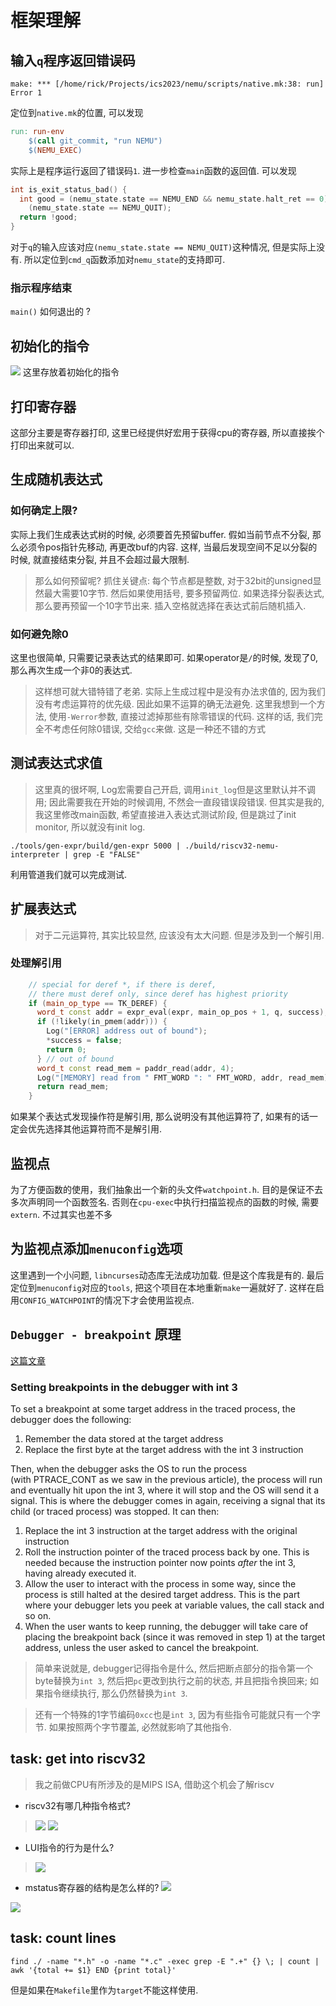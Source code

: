 
# 框架理解

## 输入`q`程序返回错误码

```shell
make: *** [/home/rick/Projects/ics2023/nemu/scripts/native.mk:38: run] Error 1
```
定位到`native.mk`的位置, 可以发现
```makefile
run: run-env
    $(call git_commit, "run NEMU")
    $(NEMU_EXEC)
```
实际上是程序运行返回了错误码`1`. 进一步检查`main`函数的返回值. 可以发现
```c
int is_exit_status_bad() {
  int good = (nemu_state.state == NEMU_END && nemu_state.halt_ret == 0) ||
    (nemu_state.state == NEMU_QUIT);
  return !good;
}
```
对于`q`的输入应该对应`(nemu_state.state == NEMU_QUIT)`这种情况, 但是实际上没有. 所以定位到`cmd_q`函数添加对`nemu_state`的支持即可. 

### 指示程序结束

`main()` 如何退出的 ? 

## 初始化的指令

![](assets/Screenshot_20240527_193034.png)
这里存放着初始化的指令


## 打印寄存器

这部分主要是寄存器打印, 这里已经提供好宏用于获得cpu的寄存器, 所以直接挨个打印出来就可以. 


## 生成随机表达式

### 如何确定上限? 
实际上我们生成表达式树的时候, 必须要首先预留buffer. 假如当前节点不分裂, 那么必须令pos指针先移动, 再更改buf的内容. 这样, 当最后发现空间不足以分裂的时候, 就直接结束分裂, 并且不会超过最大限制. 
> 那么如何预留呢? 抓住关键点: 每个节点都是整数, 对于32bit的unsigned显然最大需要10字节. 然后如果使用括号, 要多预留两位. 如果选择分裂表达式, 那么要再预留一个10字节出来. 插入空格就选择在表达式前后随机插入. 

### 如何避免除0
这里也很简单, 只需要记录表达式的结果即可. 如果operator是`/`的时候, 发现了0, 那么再次生成一个非0的表达式. 
> 这样想可就大错特错了老弟. 
> 实际上生成过程中是没有办法求值的, 因为我们没有考虑运算符的优先级. 因此如果不运算的确无法避免. 
> 这里我想到一个方法, 使用`-Werror`参数, 直接过滤掉那些有除零错误的代码. 这样的话, 我们完全不考虑任何除0错误, 交给`gcc`来做. 这是一种还不错的方式


## 测试表达式求值

> 这里真的很坏啊, Log宏需要自己开启, 调用`init_log`但是这里默认并不调用; 因此需要我在开始的时候调用, 不然会一直段错误段错误. 但其实是我的, 我这里修改main函数, 希望直接进入表达式测试阶段, 但是跳过了init monitor, 所以就没有init log. 


```shell
./tools/gen-expr/build/gen-expr 5000 | ./build/riscv32-nemu-interpreter | grep -E "FALSE"
```
利用管道我们就可以完成测试. 


## 扩展表达式

> 对于二元运算符, 其实比较显然, 应该没有太大问题. 但是涉及到一个解引用. 

### 处理解引用

```cpp
    // special for deref *, if there is deref,
    // there must deref only, since deref has highest priority
    if (main_op_type == TK_DEREF) {
      word_t const addr = expr_eval(expr, main_op_pos + 1, q, success);
      if (!likely(in_pmem(addr))) {
        Log("[ERROR] address out of bound");
        *success = false;
        return 0;
      } // out of bound
      word_t const read_mem = paddr_read(addr, 4);
      Log("[MEMORY] read from " FMT_WORD ": " FMT_WORD, addr, read_mem);
      return read_mem;
    }
```
如果某个表达式发现操作符是解引用, 那么说明没有其他运算符了, 如果有的话一定会优先选择其他运算符而不是解引用. 

## 监视点

为了方便函数的使用，我们抽象出一个新的头文件`watchpoint.h`. 目的是保证不去多次声明同一个函数签名. 否则在`cpu-exec`中执行扫描监视点的函数的时候, 需要`extern`. 不过其实也差不多

## 为监视点添加`menuconfig`选项

这里遇到一个小问题, `libncurses`动态库无法成功加载. 但是这个库我是有的. 最后定位到`menuconfig`对应的`tools`,  把这个项目在本地重新`make`一遍就好了. 这样在启用`CONFIG_WATCHPOINT`的情况下才会使用监视点. 

## `Debugger - breakpoint` 原理

[这篇文章](https://eli.thegreenplace.net/2011/01/27/how-debuggers-work-part-2-breakpoints)
 
### Setting breakpoints in the debugger with int 3

To set a breakpoint at some target address in the traced process, the debugger does the following:

1. Remember the data stored at the target address
2. Replace the first byte at the target address with the int 3 instruction

Then, when the debugger asks the OS to run the process (with PTRACE_CONT as we saw in the previous article), the process will run and eventually hit upon the int 3, where it will stop and the OS will send it a signal. This is where the debugger comes in again, receiving a signal that its child (or traced process) was stopped. It can then:

1. Replace the int 3 instruction at the target address with the original instruction
2. Roll the instruction pointer of the traced process back by one. This is needed because the instruction pointer now points _after_ the int 3, having already executed it.
3. Allow the user to interact with the process in some way, since the process is still halted at the desired target address. This is the part where your debugger lets you peek at variable values, the call stack and so on.
4. When the user wants to keep running, the debugger will take care of placing the breakpoint back (since it was removed in step 1) at the target address, unless the user asked to cancel the breakpoint.
> 简单来说就是, debugger记得指令是什么, 然后把断点部分的指令第一个byte替换为`int 3`, 然后把`pc`更改到执行之前的状态, 并且把指令换回来; 如果指令继续执行, 那么仍然替换为`int 3`. 

> 还有一个特殊的1字节编码`0xcc`也是`int 3`, 因为有些指令可能就只有一个字节. 如果按照两个字节覆盖, 必然就影响了其他指令. 

## task: get into riscv32

> 我之前做CPU有所涉及的是MIPS ISA, 借助这个机会了解riscv


- riscv32有哪几种指令格式?
> ![](assets/Pasted%20image%2020240724232039.png)
> ![](assets/Pasted%20image%2020240724232101.png)
> 
- LUI指令的行为是什么?
> ![](assets/Pasted%20image%2020240724232307.png)
- mstatus寄存器的结构是怎么样的?
![](assets/Pasted%20image%2020240724232652.png)

![](assets/Pasted%20image%2020240724232822.png)

## task: count lines

```shell
find ./ -name "*.h" -o -name "*.c" -exec grep -E ".+" {} \; | count | awk '{total += $1} END {print total}'
```
但是如果在`Makefile`里作为`target`不能这样使用. 